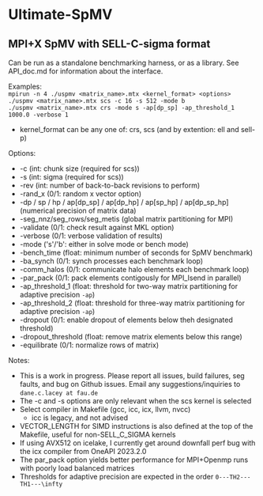 # Ultimate-SpMV
## MPI+X SpMV with SELL-C-sigma format

Can be run as a standalone benchmarking harness, or as a library. See API_doc.md for information about the interface.

Examples:\
	```mpirun -n 4 ./uspmv <matrix_name>.mtx <kernel_format> <options>```\
	```./uspmv <matrix_name>.mtx scs -c 16 -s 512 -mode b```\
	```./uspmv <matrix_name>.mtx crs -mode s -ap[dp_sp] -ap_threshold_1 1000.0 -verbose 1```

- kernel_format can be any one of: crs, scs (and by extention: ell and sell-p)

Options:
- -c (int: chunk size (required for scs))
- -s (int: sigma (required for scs))
- -rev (int: number of back-to-back revisions to perform)
- -rand_x (0/1: random x vector option)
- -dp / sp / hp / ap[dp_sp] / ap[dp_hp] / ap[sp_hp] / ap[dp_sp_hp] (numerical precision of matrix data)
- -seg_nnz/seg_rows/seg_metis (global matrix partitioning for MPI)
- -validate (0/1: check result against MKL option)
- -verbose (0/1: verbose validation of results)
- -mode ('s'/'b': either in solve mode or bench mode)
- -bench_time (float: minimum number of seconds for SpMV benchmark)
- -ba_synch (0/1: synch processes each benchmark loop)
- -comm_halos (0/1: communicate halo elements each benchmark loop)
- -par_pack (0/1: pack elements contigously for MPI_Isend in parallel)
- -ap_threshold_1 (float: threshold for two-way matrix partitioning for adaptive precision `-ap`)
- -ap_threshold_2 (float: threshold for three-way matrix partitioning for adaptive precision `-ap`)
- -dropout (0/1: enable dropout of elements below theh designated threshold)
- -dropout_threshold (float: remove matrix elements below this range)
- -equilibrate (0/1: normalize rows of matrix)
 
 
Notes:
- This is a work in progress. Please report all issues, build failures, seg faults, and bug on Github issues. Email any suggestions/inquiries to `dane.c.lacey at fau.de`
- The -c and -s options are only relevant when the scs kernel is selected
- Select compiler in Makefile (gcc, icc, icx, llvm, nvcc)
	- icc is legacy, and not advised
- VECTOR_LENGTH for SIMD instructions is also defined at the top of the Makefile, useful for non-SELL_C_SIGMA kernels
- If using AVX512 on icelake, I currently get around downfall perf bug with the icx compiler from OneAPI 2023.2.0
- The par_pack option yields better performance for MPI+Openmp runs with poorly load balanced matrices
- Thresholds for adaptive precision are expected in the order `0---TH2---TH1---\infty`